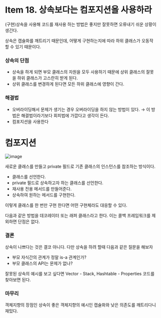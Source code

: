 # Item 18. 상속보다는 컴포지션을 사용하라

(구현)상속을 사용해 코드를 재사용 하는 방법은 좋지만 잘못하면 오류내기 쉬운 상황이 생긴다.

상속은 캡슐화를 깨트리기 때문인데, 어떻게 구현하는지에 따라 하위 클래스가 오동작 할 수 있기 때문이다.

### 상속의 단점

- 상속을 하게 되면 부모 클래스의 자원을 모두 사용하기 때문에 상위 클래스의 잘못을 하위 클래스가 고스란히 받게 된다.
- 상위 클래스를 변경하게 된다면 모든 하위 클래스에 영향이 간다.

### 해결법

- 오버라이딩해서 문제가 생기는 경우 오버라이딩을 하지 않는 방법이 있다. → 이 방법은 해결법이라기보다 회피법에 가깝다고 생각이 든다.
- 컴포지션을 사용한다

# 컴포지션

![image](https://github.com/4k-study/book-effective-java/assets/85796588/7c88bb31-0c02-43b4-b301-60c4ead5486e)

새로운 클래스를 만들고 private 필드로 기존 클래스의 인스턴스를 참조하는 방식이다.

- 클래스를 선언한다.
- private 필드로 상속하고자 하는 클래스를 선언한다.
- 재사용 전용  메서드를 만들어준다.
- 상속하여 원하는 메서드를 구현한다.

이렇게 클래스를 한 번만 구현 한다면 어떤 구현체라도 대응할 수 있다.

다음과 같은 방법을 데코레이터 또는 래퍼 클래스라고 한다. 이는 콜백 프레임워크를 제외하면 단점은 없다.

### 결론

상속이 나쁘다는 것은 결코 아니다. 다만 상속을 하려 할때 다음과 같은 질문을 해보자

- 부모 자식간의 관계가 정말 is-a 관계인가?
- 부모 클래스의 API는 문제가 없나?

잘못된 상속의 예시를 보고 싶다면 Vector - Stack, Hashtable - Properties 코드를 찾아보면 된다. 

### 마무리

객체지향의 장점인 상속이 좋은 객체지향의 예시인 캡슐화와 낮은 의존도를 깨트리다니 재밌다.
